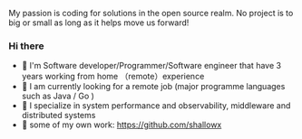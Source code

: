 My passion is coding for solutions in the open source realm. No project is to big or small as long as it helps move us forward!
### Hi there  

- 🌱 I'm Software developer/Programmer/Software engineer that have 3 years working from home （remote）experience
- 👯 I am currently looking for a remote job (major programme languages such as Java / Go )
- 🔭 I specialize in system performance and observability, middleware and distributed systems
- 👯 some of my own work: https://github.com/shallowx
